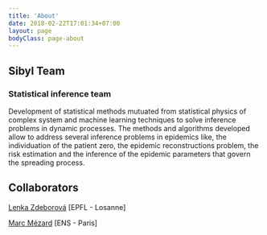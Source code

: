 ```yaml
---
title: 'About'
date: 2018-02-22T17:01:34+07:00
layout: page
bodyClass: page-about
---
```


## Sibyl Team
### Statistical inference team

Development of statistical methods mutuated from  statistical physics of complex system and machine learning techniques to solve inference problems in dynamic processes.
The methods and algorithms developed allow to address several inference problems in epidemics like, the individuation of the patient zero, the epidemic reconstructions problem, the risk estimation and the inference of the epidemic parameters that govern the spreading process.
 

## Collaborators

 [Lenka Zdeborová](https://people.epfl.ch/lenka.zdeborova/?lang=en) [EPFL - Losanne]

 [Marc Mézard](https://www.marcmezard.fr/) [ENS - Paris]